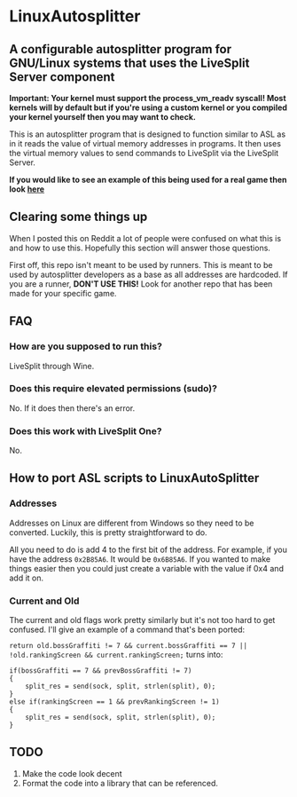 # LinuxAutosplitter
## A configurable autosplitter program for GNU/Linux systems that uses the LiveSplit Server component

**Important: Your kernel must support the process_vm_readv syscall! Most kernels will by default but if you're using a custom kernel or you compiled your kernel yourself then you may want to check.**

This is an autosplitter program that is designed to function similar to ASL as in it reads the value of virtual memory addresses in programs. It then uses the virtual memory values to send commands to LiveSplit via the LiveSplit Server.

**If you would like to see an example of this being used for a real game then look [here](https://github.com/Loomeh/JSRLinuxAutosplitter)**

## Clearing some things up
When I posted this on Reddit a lot of people were confused on what this is and how to use this. Hopefully this section will answer those questions.

First off, this repo isn't meant to be used by runners. This is meant to be used by autosplitter developers as a base as all addresses are hardcoded. If you are a runner, **DON'T USE THIS!** Look for another repo that has been made for your specific game.

## FAQ
### How are you supposed to run this?
LiveSplit through Wine.

### Does this require elevated permissions (sudo)?
No. If it does then there's an error.

### Does this work with LiveSplit One?
No.

## How to port ASL scripts to LinuxAutoSplitter
### Addresses
Addresses on Linux are different from Windows so they need to be converted. Luckily, this is pretty straightforward to do.

All you need to do is add 4 to the first bit of the address. For example, if you have the address `0x2B85A6`. It would be `0x6B85A6`. If you wanted to make things easier then you could just create a variable with the value if 0x4 and add it on.

### Current and Old
The current and old flags work pretty similarly but it's not too hard to get confused. I'll give an example of a command that's been ported:

`return old.bossGraffiti != 7 && current.bossGraffiti == 7 || !old.rankingScreen && current.rankingScreen;` turns into:

```
if(bossGraffiti == 7 && prevBossGraffiti != 7) 
{
    split_res = send(sock, split, strlen(split), 0);
}
else if(rankingScreen == 1 && prevRankingScreen != 1)
{
    split_res = send(sock, split, strlen(split), 0);
}
```

## TODO
1. Make the code look decent
2. Format the code into a library that can be referenced.
